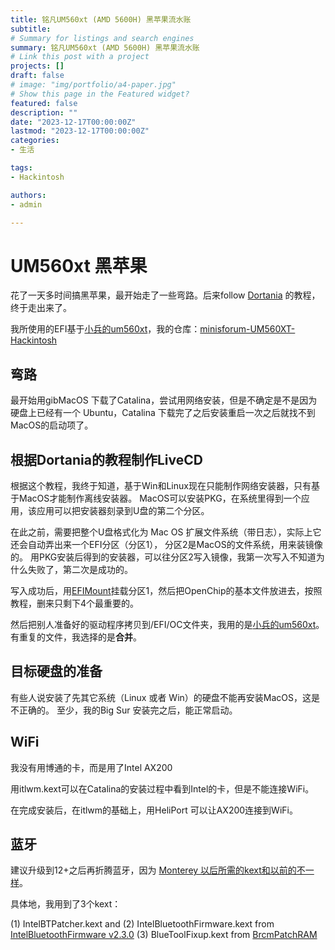 ```yaml
---
title: 铭凡UM560xt (AMD 5600H) 黑苹果流水账
subtitle: 
# Summary for listings and search engines
summary: 铭凡UM560xt (AMD 5600H) 黑苹果流水账
# Link this post with a project
projects: []
draft: false
# image: "img/portfolio/a4-paper.jpg"
# Show this page in the Featured widget?
featured: false
description: ""
date: "2023-12-17T00:00:00Z"
lastmod: "2023-12-17T00:00:00Z"
categories:
- 生活

tags:
- Hackintosh

authors:
- admin

---
```


# UM560xt 黑苹果

花了一天多时间搞黑苹果，最开始走了一些弯路。后来follow [Dortania](https://dortania.github.io/OpenCore-Install-Guide/installer-guide/mac-install.html#setting-up-opencore-s-efi-environment)
的教程，终于走出来了。

我所使用的EFI基于[小兵的um560xt](https://github.com/daliansky/minisforum-UM560XT-Hackintosh)，我的仓库：[minisforum-UM560XT-Hackintosh](https://github.com/shinezyy/minisforum-UM560XT-Hackintosh)

## 弯路

最开始用gibMacOS 下载了Catalina，尝试用网络安装，但是不确定是不是因为硬盘上已经有一个 Ubuntu，Catalina 下载完了之后安装重启一次之后就找不到MacOS的启动项了。


## 根据Dortania的教程制作LiveCD

根据这个教程，我终于知道，基于Win和Linux现在只能制作网络安装器，只有基于MacOS才能制作离线安装器。
MacOS可以安装PKG，在系统里得到一个应用，该应用可以把安装器刻录到U盘的第二个分区。

在此之前，需要把整个U盘格式化为 Mac OS 扩展文件系统（带日志），实际上它还会自动弄出来一个EFI分区（分区1），
分区2是MacOS的文件系统，用来装镜像的。
用PKG安装后得到的安装器，可以往分区2写入镜像，我第一次写入不知道为什么失败了，第二次是成功的。

写入成功后，用[EFIMount](https://github.com/corpnewt/MountEFI)挂载分区1，然后把OpenChip的基本文件放进去，按照教程，删来只剩下4个最重要的。

然后把别人准备好的驱动程序拷贝到/EFI/OC文件夹，我用的是[小兵的um560xt](https://github.com/daliansky/minisforum-UM560XT-Hackintosh)。
有重复的文件，我选择的是**合并**。

## 目标硬盘的准备

有些人说安装了先其它系统（Linux 或者 Win）的硬盘不能再安装MacOS，这是不正确的。
至少，我的Big Sur 安装完之后，能正常启动。

## WiFi

我没有用博通的卡，而是用了Intel AX200

用itlwm.kext可以在Catalina的安装过程中看到Intel的卡，但是不能连接WiFi。

在完成安装后，在itlwm的基础上，用HeliPort 可以让AX200连接到WiFi。

## 蓝牙

建议升级到12+之后再折腾蓝牙，因为 [Monterey 以后所需的kext和以前的不一样](https://openintelwireless.github.io/IntelBluetoothFirmware/FAQ.html#what-additional-steps-should-i-do-to-make-bluetooth-work-on-macos-monterey-and-newer)。

具体地，我用到了3个kext：

(1) IntelBTPatcher.kext and (2) IntelBluetoothFirmware.kext from [IntelBluetoothFirmware v2.3.0](https://github.com/OpenIntelWireless/IntelBluetoothFirmware/releases/tag/v2.3.0)
(3) BlueToolFixup.kext from [BrcmPatchRAM](https://github.com/acidanthera/BrcmPatchRAM)